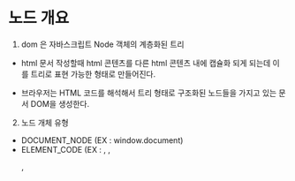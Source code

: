 #  노드 개요
 
 1. dom 은 자바스크립트 Node 객체의 계층화된 트리

- html 문서 작성할때 html 콘텐츠를 다른 html 콘텐츠 내에 캡슐화 되게 되는데
이를 트리로 표현 가능한 형태로 만들어진다.

- 브라우저는 HTML 코드를 해석해서 트리 형태로 구조화된 노드들을 가지고 있는 문서 DOM을 생성한다.

2. 노드 개체 유형
- DOCUMENT_NODE (EX : window.document)
- ELEMENT_CODE (EX : <body>, <a>, <p>, <script>, <style>, <html>, <h1>)
- ATTRIBUTE_NODE (EX : class="funEdges")
- TEXT_NODE (EX : 줄바꿈과 공백을 포함한 HTML 문서 내의 텍스트 문서)
- DOCUMENT_FRAGMENT_NODE (EX : document.createDocumentFragment())
- DOCUMENT_TYPE_NODE (EX : <!DOCTYPE html>)


```html
<!DOCTYPE html>
<html lang="en">
<body>
    <script>
        console.log("ELEMENT_CODE : " + Node.ELEMENT_NODE); // element 노드의 숫자 코드 값인 1이 출력됨

        
        for(var key in Node) {
            console.log(key, " = " + Node[key]);
        }

    </script>
</body>

</html>
```

- 결과
<img data-action="zoom" src='{{ "/study/image/dom1.JPG" | relative_url }}' alt='relative'>


